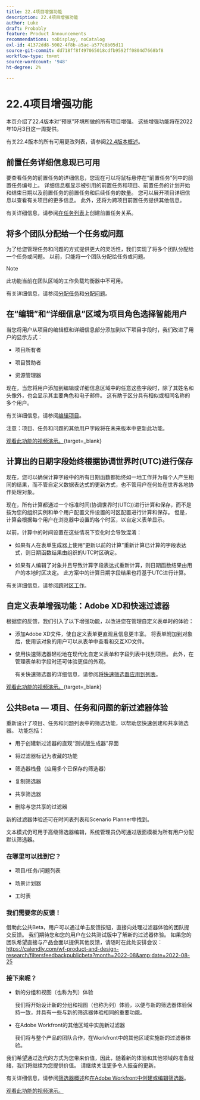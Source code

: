 ```yaml
---
title: 22.4项目增强功能
description: 22.4项目增强功能
author: Luke
draft: Probably
feature: Product Announcements
recommendations: noDisplay, noCatalog
exl-id: 41372dd8-5002-4f8b-a5ac-a577c8b05d11
source-git-commit: dd718ff8f497065018cdfb9592ff0804d7668bf8
workflow-type: tm+mt
source-wordcount: '948'
ht-degree: 2%

---
```


# 22.4项目增强功能

本页介绍了22.4版本对“预览”环境所做的所有项目增强。 这些增强功能将在2022年10月3日这一周提供。

有关22.4版本的所有可用更改列表，请参阅[22.4版本概述](/help/quicksilver/product-announcements/product-releases/22.4-release-activity/22-4-release-overview.md)。

## 前置任务详细信息现已可用

要查看任务的前置任务的详细信息，您现在可以将鼠标悬停在“前置任务”列中的前置任务编号上。 详细信息框显示被引用的前置任务和项目、前置任务的计划开始和结束日期以及前置任务的前置任务和后续任务的数量。 您可以展开项目详细信息以查看有关项目的更多信息。 此外，还将为跨项目前置任务提供其他信息。

有关详细信息，请参阅[在任务列表](/help/quicksilver/manage-work/tasks/use-prdcssrs/create-predecessors-on-task-list.md)上创建前置任务关系。

## 将多个团队分配给一个任务或问题

为了给您管理任务和问题的方式提供更大的灵活性，我们实现了将多个团队分配给一个任务或问题。 以前，只能将一个团队分配给任务或问题。

>[!NOTE]
>
>此功能当前在团队区域的工作负载均衡器中不可用。

有关详细信息，请参阅[分配任务](/help/quicksilver/manage-work/tasks/assign-tasks/assign-tasks.md)和[分配问题](/help/quicksilver/manage-work/issues/manage-issues/assign-issues.md)。

## 在“编辑”和“详细信息”区域为项目角色选择智能用户

当您将用户从项目的编辑框和详细信息部分添加到以下项目字段时，我们改进了用户的显示方式：

* 项目所有者

* 项目赞助者

* 资源管理器

现在，当您将用户添加到编辑或详细信息区域中的任意这些字段时，除了其姓名和头像外，也会显示其主要角色和电子邮件。 这有助于区分具有相似或相同名称的多个用户。

有关详细信息，请参阅[编辑项目](/help/quicksilver/manage-work/projects/manage-projects/edit-projects.md)。

注意：项目、任务和问题的其他用户字段将在未来版本中更新此功能。

[观看此功能的视频演示。](https://video.tv.adobe.com/v/3412390/){target=_blank}

## 计算出的日期字段始终根据协调世界时(UTC)进行保存

现在，您可以确保计算字段中的所有日期函数都始终如一地工作并为每个人产生相同的结果，而不管自定义数据表达式的更新方式，也不管用户在何处在世界各地协作处理对象。

现在，所有计算都通过一个标准时间(协调世界时(UTC))进行计算和保存，而不是按为您的组织实例和单个用户配置文件设置的时区配置进行计算和保存。 但是，计算会根据每个用户在浏览器中设置的各个时区，以自定义表单显示。

以前，计算中的时间设置在这些情况下变化时会导致混淆：

* 如果有人在表单生成器上使用“更新以前的计算”重新计算已计算的字段表达式，则日期函数结果由组织的UTC时区确定。

* 如果有人编辑了对象并且导致计算字段表达式重新计算，则日期函数结果由用户的本地时区决定。 此方案中的计算日期字段结果也将基于UTC进行计算。

有关详细信息，请参阅[跨时区工作](/help/quicksilver/workfront-basics/tips-tricks-and-troubleshooting/working-across-timezones.md)。

## 自定义表单增强功能：Adobe XD和快速过滤器

根据您的反馈，我们引入了以下增强功能，以改进您在管理自定义表单时的体验：

* 添加Adobe XD文件，使自定义表单更直观且信息更丰富。 将表单附加到对象后，使用该对象的用户可以从表单中查看和交互XD文件。


* 使用快速筛选器轻松地在现代化自定义表单和字段列表中找到项目。 此外，在管理表单和字段时还可体验更佳的外观。

  有关快速筛选器的详细信息，请参阅[将快速筛选器应用到列表](/help/quicksilver/workfront-basics/navigate-workfront/use-lists/apply-quick-filter-list.md)。

[观看此功能的视频演示。](https://video.tv.adobe.com/v/3412469/){target=_blank}

## 公共Beta — 项目、任务和问题的新过滤器体验

重新设计了项目、任务和问题列表中的筛选功能，以帮助您快速创建和共享筛选器。 功能包括：

* 用于创建新过滤器的直观“测试版生成器”界面

* 将过滤器标记为收藏的功能

* 筛选器栈叠（应用多个已保存的筛选器）

* 复制筛选器

* 共享筛选器

* 删除与您共享的过滤器


新的过滤器体验还可在时间表列表和Scenario Planner中找到。

文本模式仍可用于高级筛选器编辑，系统管理员仍可通过版面模板为所有用户分配默认筛选器。

### 在哪里可以找到它？

* 项目/任务/问题列表

* 场景计划器

* 工时表


### 我们需要您的反馈！

借助此公共Beta，用户可以通过单击反馈按钮，直接向处理过滤器体验的团队提交反馈。 我们期待您和您的用户在公共测试版中了解新的过滤器体验。 如果您的团队希望直接与产品会面以提供其他反馈，请随时在此处安排会议： https://calendly.com/wf-product-and-design-research/filtersfeedbackpublicbeta?month=2022-08&amp;date=2022-08-25

### 接下来呢？

* 新的分组和视图（也称为列）体验

  我们将开始设计新的分组和视图（也称为列）体验，以便与新的筛选器体验保持一致，并具有一些与新的筛选器体验相同的重要功能。

* 在Adobe Workfront的其他区域中实施新过滤器

  我们将与整个产品的团队合作，在Workfront中的其他区域实施新的过滤器体验。


我们希望通过迭代的方式为您带来价值，因此，随着新的体验和其他领域的准备就绪，我们将继续为您提供价值。 请继续关注更多令人振奋的更新。

有关详细信息，请参阅[筛选器概述](/help/quicksilver/reports-and-dashboards/reports/reporting-elements/filters-overview.md)和[在Adobe Workfront中创建或编辑筛选器](/help/quicksilver/reports-and-dashboards/reports/reporting-elements/create-filters.md)。

[观看此功能的视频演示。](https://video.tv.adobe.com/v/3412391/)
